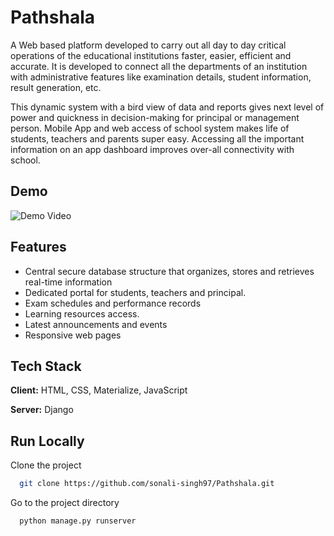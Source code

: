 
# Pathshala

A Web based platform developed to carry out all day to day critical operations of the 
educational institutions faster, easier, efficient and accurate. It is developed to connect all the departments of an institution with administrative
features like examination details, student information, result generation, etc.

This dynamic system with a bird view of data and reports gives next level of power and quickness in decision-making for principal or management person.
Mobile App and web access of school system makes life of students, teachers and parents super easy. Accessing all the important information on an app dashboard improves
over-all connectivity with school.

## Demo 
![Demo Video](https://media.giphy.com/media/ZKWagUz5XYXP9RmVFz/giphy.gif)

## Features

- Central secure database structure that organizes, stores and retrieves real-time information
- Dedicated portal for students, teachers and principal.
- Exam schedules and performance records
- Learning resources access.
- Latest announcements and events 
- Responsive web pages

  
## Tech Stack

**Client:** HTML, CSS, Materialize, JavaScript

**Server:** Django

  
## Run Locally

Clone the project

```bash
  git clone https://github.com/sonali-singh97/Pathshala.git
```

Go to the project directory

```bash
  python manage.py runserver
```

 

  
```
